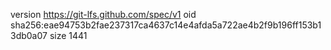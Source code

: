 version https://git-lfs.github.com/spec/v1
oid sha256:eae94753b2fae237317ca4637c14e4afda5a722ae4b2f9b196ff153b13db0a07
size 1441
